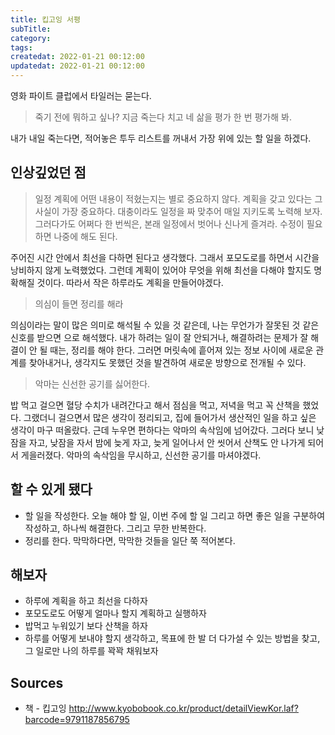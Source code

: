 ```yaml
---
title: 킵고잉 서평
subTitle:
category:
tags:
createdat: 2022-01-21 00:12:00
updatedat: 2022-01-21 00:12:00
---
```


영화 파이트 클럽에서 타일러는 묻는다.

> 죽기 전에 뭐하고 싶나? 지금 죽는다 치고 네 삶을 평가 한 번 평가해 봐.

내가 내일 죽는다면, 적어놓은 투두 리스트를 꺼내서 가장 위에 있는 할 일을 하겠다.

## 인상깊었던 점

> 일정 계획에 어떤 내용이 적혔는지는 별로 중요하지 않다. 계획을 갖고 있다는 그
> 사실이 가장 중요하다. 대충이라도 일정을 짜 맞추어 매일 지키도록 노력해 보자.
> 그러다가도 어쩌다 한 번씩은, 본래 일정에서 벗어나 신나게 즐겨라. 수정이
> 필요하면 나중에 해도 된다.

주어진 시간 안에서 최선을 다하면 된다고 생각했다. 그래서 포모도로를 하면서 시간을
낭비하지 않게 노력했었다. 그런데 계획이 있어야 무엇을 위해 최선을 다해야 할지도
명확해질 것이다. 따라서 작은 하루라도 계획을 만들어야겠다.

> 의심이 들면 정리를 해라

의심이라는 말이 많은 의미로 해석될 수 있을 것 같은데, 나는 무언가가
잘못된 것 같은 신호를 받으면 으로 해석했다. 내가 하려는 일이 잘 안되거나,
해결하려는 문제가 잘 해결이 안 될 때는, 정리를 해야 한다. 그러면 머릿속에 흩어져
있는 정보 사이에 새로운 관계를 찾아내거나, 생각지도 못했던 것을 발견하여 새로운
방향으로 전개될 수 있다.

> 악마는 신선한 공기를 싫어한다.

밥 먹고 걸으면 혈당 수치가 내려간다고 해서 점심을 먹고, 저녁을 먹고 꼭 산책을
했었다. 그랬더니 걸으면서 많은 생각이 정리되고, 집에 들어가서 생산적인 일을 하고
싶은 생각이 마구 떠올랐다. 근데 누우면 편하다는 악마의 속삭임에 넘어갔다.
그러다 보니 낮잠을 자고, 낮잠을 자서 밤에 늦게 자고, 늦게 일어나서
안 씻어서 산책도 안 나가게 되어서 게을러졌다. 악마의 속삭임을 무시하고, 신선한 공기를 마셔야겠다.

## 할 수 있게 됐다

* 할 일을 작성한다. 오늘 해야 할 일, 이번 주에 할 일 그리고 하면 좋은 일을
  구분하여 작성하고, 하나씩 해결한다. 그리고 무한 반복한다.
* 정리를 한다. 막막하다면, 막막한 것들을 일단 쭉 적어본다.

## 해보자

- 하루에 계획을 하고 최선을 다하자
- 포모도로도 어떻게 얼마나 할지 계획하고 실행하자
- 밥먹고 누워있기 보다 산책을 하자
- 하루를 어떻게 보내야 할지 생각하고, 목표에 한 발 더 다가설 수 있는 방법을 찾고, 그 일로만 나의 하루를 꽉꽉 채워보자

## Sources

* 책 - 킵고잉
  <http://www.kyobobook.co.kr/product/detailViewKor.laf?barcode=9791187856795>
